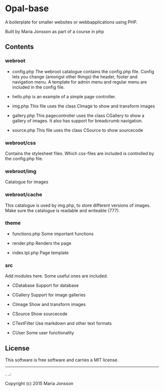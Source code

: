 Opal-base
==================
 
A boilerplate for smaller websites or webbapplications using PHP.
 
Built by Maria Jonsson as part of a course in php

Contents
---------

### webroot

*    config.php
     The webroot catalogue contains the config.php file.
     Config lets you change (amongst other things) the header, footer and navigation menu.
     A template for admin menu and regular menu are included in the config file.

*    hello.php 
     is an example of a simple page controller.

*    img.php
     This file uses the class CImage to show and transform images
     
*    gallery.php
     This pagecontroller uses the class CGallery to show a gallery of images. It also has support for breadcrumb navigation.
     
*    source.php
     This file uses the class CSource to show sourcecode

### webroot/css

Contains the stylesheet files. Which css-files are included is controlled by the config.php file.

### webroot/img

Catalogue for images

### webroot/cache

This catalogue is used by img.php, to store different versions of images. Make sure the catalogue is readable and writeable (777).

### theme

*    functions.php
     Some important functions
     
*    render.php
     Renders the page

*    index.tpl.php
     Page template
     
### src

Add modules here. Some useful ones are included. 

*    CDatabase
     Support for database

*    CGallery 
     Support for image galleries

*    CImage
     Show and transform images
     
*    CSource
     Show sourcecode
     
*    CTextFilter
     Use markdown and other text formats
     
*    CUser
     Some user functionality
 
License 
------------------
 
This software is free software and carries a MIT license.
 
 
------------------
 .
..:
 
Copyright (c) 2015 Maria Jonsson